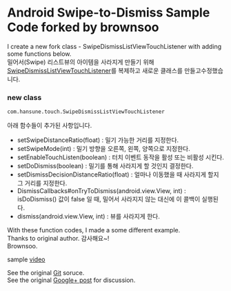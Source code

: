 Android Swipe-to-Dismiss Sample Code forked by brownsoo
====================================
I create a new fork class - SwipeDismissListViewTouchListener with adding some functions below.  
밀어서(Swipe) 리스트뷰의 아이템을 사라지게 만들기 위해 [SwipeDismissListViewTouchListener](https://github.com/romannurik/android-swipetodismiss)를 복제하고 새로운 클래스를 만들고수정했습니다.  
  
### new class
    com.hansune.touch.SwipeDismissListViewTouchListener  
  
아래 함수들이 추가된 사항입니다.  

* setSwipeDistanceRatio(float) : 밀기 가능한 거리를 지정한다.
* setSwipeMode(int) : 밀기 방향을 오른쪽, 왼쪽, 양쪽으로 지정한다.
* setEnableTouchListen(boolean) : 터치 이벤트 동작을 활성 또는 비활성 시킨다.
* setDoDismiss(boolean) : 밀기를 통해 사라지게 할 것인지 결정한다.
* setDismissDecisionDistanceRatio(float) : 얼마나 이동했을 때 사라지게 할지 그 거리를 지정한다.
* DismissCallbacks#onTryToDismiss(android.view.View, int) : isDoDismiss() 값이 false 일 때, 밀어서 사라지지 않는 대신에 이 콜백이 실행된다.
* dismiss(android.view.View, int) : 뷰를 사라지게 한다.
  
With these function codes, I made a some different example.  
Thanks to original author. 감사해요~!  
Brownsoo.  
  
sample [video](http://youtu.be/ONRMNjrDR_U)
  
  
See the original [Git](https://github.com/romannurik/android-swipetodismiss) soruce.  
See the original [Google+ post](https://plus.google.com/+RomanNurik/posts/Fgo1p5uWZLu) for discussion.  
